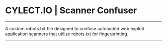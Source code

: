 # CYLECT.IO | Scanner Confuser

---

A custom robots.txt file designed to confuse automated web exploit application scanners that utilize robots.txt for fingerprinting.

---
